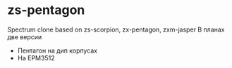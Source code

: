 # zs-pentagon
Spectrum clone based on zs-scorpion, zx-pentagon, zxm-jasper
В планах две версии
- Пентагон на дип корпусах
- На EPM3512
